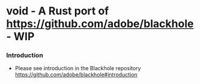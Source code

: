 # void - A Rust port of https://github.com/adobe/blackhole - WIP

### Introduction
 * Please see introduction in the Blackhole repository https://github.com/adobe/blackhole#introduction

